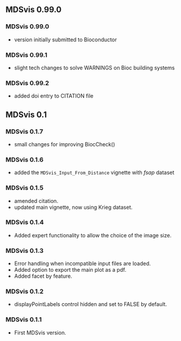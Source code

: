 ## MDSvis 0.99.0

### MDSvis 0.99.0
- version initially submitted to Bioconductor

### MDSvis 0.99.1
- slight tech changes to solve WARNINGS on Bioc building systems

### MDSvis 0.99.2
- added doi entry to CITATION file

## MDSvis 0.1

### MDSvis 0.1.7

- small changes for improving BiocCheck()

### MDSvis 0.1.6

- added the `MDSvis_Input_From_Distance` vignette with *fsap* dataset

### MDSvis 0.1.5

- amended citation.
- updated main vignette, now using Krieg dataset.

### MDSvis 0.1.4

- Added expert functionality to allow the choice of the image size.

### MDSvis 0.1.3

- Error handling when incompatible input files are loaded.
- Added option to export the main plot as a pdf.
- Added facet by feature.

### MDSvis 0.1.2

- displayPointLabels control hidden and set to FALSE by default.

### MDSvis 0.1.1

- First MDSvis version.
